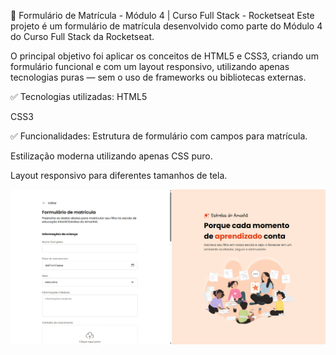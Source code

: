 📝 Formulário de Matrícula - Módulo 4 | Curso Full Stack - Rocketseat
Este projeto é um formulário de matrícula desenvolvido como parte do Módulo 4 do Curso Full Stack da Rocketseat.

O principal objetivo foi aplicar os conceitos de HTML5 e CSS3, criando um formulário funcional e com um layout responsivo, utilizando apenas tecnologias puras — sem o uso de frameworks ou bibliotecas externas.

✅ Tecnologias utilizadas:
HTML5

CSS3

✅ Funcionalidades:
Estrutura de formulário com campos para matrícula.

Estilização moderna utilizando apenas CSS puro.

Layout responsivo para diferentes tamanhos de tela.

![preview](assets/preview.png)
